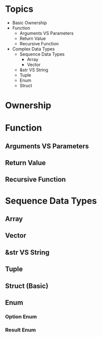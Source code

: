 # Topics
- Basic Ownership
- Function
  - Arguments VS Parameters
  - Return Value
  - Recursive Function
- Complex Data Types
  - Sequence Data Types
    - Array
    - Vector
  - &str VS String
  - Tuple
  - Enum
  - Struct

# Ownership

# Function

## Arguments VS Parameters

## Return Value

## Recursive Function

# Sequence Data Types

## Array

## Vector

## &str VS String

## Tuple

## Struct (Basic)

## Enum

### Option Enum

### Result Enum
